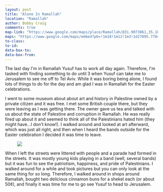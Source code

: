 ```yaml
---
layout: post
title: "Alone In Ramallah"
location: "Ramallah"
author: Bobby Craig
comments: true
map-link: "https://www.google.com/maps/place/Ramallah/@31.9073861,35.1883724,14z/data=!3m1!4b1!4m5!3m4!1s0x1502d54cda2d58d1:0xbf6d4d17cc8b2c76!8m2!3d31.9037641!4d35.2034184"
maps: "https://www.google.com/maps/embed?pb=!1m18!1m12!1m3!1d27095.7784969417!2d35.188372452395406!3d31.907349649555627!2m3!1f0!2f0!3f0!3m2!1i1024!2i768!4f13.1!3m3!1m2!1s0x1502d54cda2d58d1%3A0xbf6d4d17cc8b2c76!2sRamallah!5e0!3m2!1sen!2sus!4v1493566432876"
to-class:
to-id:
data-box-to:
data-box-from:
---
```


<p>The last day I'm in Ramallah Yusuf has to work all day again. Therefore, I'm tasked with finding something to do until 3 when Yusuf can take me to Jerusalem to see me off to Tel Aviv. While it was boring being alone, I found lots of things to do for the day and am glad I was in Ramallah for the Easter celebrations.</p>

<p>I went to some museum about about art and history in Palestine owned by a private citizen and it was free. I met some British couple there, but they were leaving as I was getting there. The owner gave us tea and talked with us about the state of Palestine and corruption in Ramallah. He was really fired up about it and seemed to think all of the Palestinians hated him (they might have...I don't know!). I walked around and looked at art afterward, which was just all right, and then when I heard the bands outside for the Easter celebration I decided it was time to leave.</p>

<figure>
  <img src="/im-ausland/img/post-imgs/we-ramallah-min.jpg">
</figure>

<p>When I left the streets were littered with people and a parade had formed in the streets. It was mostly young kids playing in a band (well, several bands) but it was fun to see the patriotism, happiness, and pride of Palestinians. I walked around for a while and took pictures but you can only look at the same thing for so long. Therefore, I walked around in shops around Ramallah, bought two delicious cinnamon buns for a shekel each (or about 50¢), and finally it was time for me to go see Yusuf to head to Jerusalem.</p>
